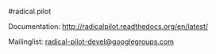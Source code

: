 #radical.pilot

Documentation: http://radicalpilot.readthedocs.org/en/latest/

Mailinglist: radical-pilot-devel@googlegroups.com
